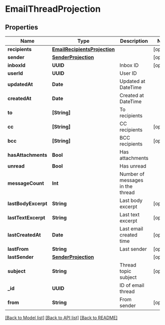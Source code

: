 # EmailThreadProjection

## Properties
Name | Type | Description | Notes
------------ | ------------- | ------------- | -------------
**recipients** | [**EmailRecipientsProjection**](EmailRecipientsProjection) |  | [optional] 
**sender** | [**SenderProjection**](SenderProjection) |  | [optional] 
**inboxId** | **UUID** | Inbox ID | [optional] 
**userId** | **UUID** | User ID | 
**updatedAt** | **Date** | Updated at DateTime | 
**createdAt** | **Date** | Created at DateTime | 
**to** | **[String]** | To recipients | 
**cc** | **[String]** | CC recipients | [optional] 
**bcc** | **[String]** | BCC recipients | [optional] 
**hasAttachments** | **Bool** | Has attachments | 
**unread** | **Bool** | Has unread | 
**messageCount** | **Int** | Number of messages in the thread | 
**lastBodyExcerpt** | **String** | Last body excerpt | [optional] 
**lastTextExcerpt** | **String** | Last text excerpt | [optional] 
**lastCreatedAt** | **Date** | Last email created time | [optional] 
**lastFrom** | **String** | Last sender | [optional] 
**lastSender** | [**SenderProjection**](SenderProjection) |  | [optional] 
**subject** | **String** | Thread topic subject | [optional] 
**_id** | **UUID** | ID of email thread | 
**from** | **String** | From sender | [optional] 

[[Back to Model list]](../README#documentation-for-models) [[Back to API list]](../README#documentation-for-api-endpoints) [[Back to README]](../README)



